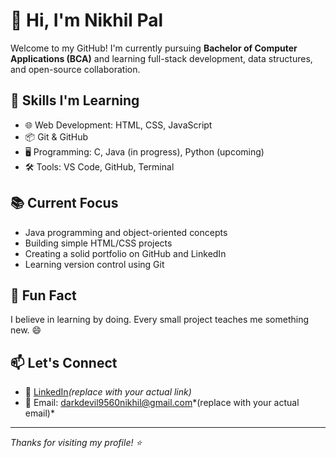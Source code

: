 # 👋 Hi, I'm Nikhil Pal

Welcome to my GitHub! I'm currently pursuing **Bachelor of Computer Applications (BCA)** and learning full-stack development, data structures, and open-source collaboration.

## 🚀 Skills I'm Learning

- 🌐 Web Development: HTML, CSS, JavaScript
- 📦 Git & GitHub
- 🖥️ Programming: C, Java (in progress), Python (upcoming)
- 🛠️ Tools: VS Code, GitHub, Terminal

## 📚 Current Focus

- Java programming and object-oriented concepts
- Building simple HTML/CSS projects
- Creating a solid portfolio on GitHub and LinkedIn
- Learning version control using Git



## 🌱 Fun Fact

I believe in learning by doing. Every small project teaches me something new. 😄

## 📫 Let's Connect

- 💼 [LinkedIn](https://www.linkedin.com/in/nikhil-pal-548169375?utm_source=share&utm_campaign=share_via&utm_content=profile&utm_medium=android_app)*(replace with your actual link)*
- 📧 Email: darkdevil9560nikhil@gmail.com*(replace with your actual email)*

---

_Thanks for visiting my profile! ⭐_
